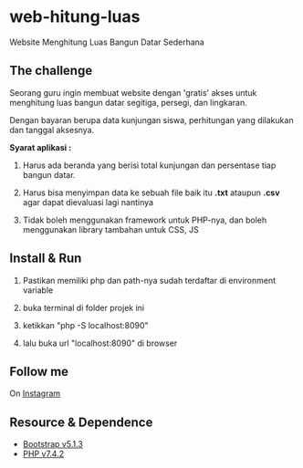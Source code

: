 <!-- Lang Indonesia -->
# web-hitung-luas
Website Menghitung Luas Bangun Datar Sederhana

## The challenge
Seorang guru ingin membuat website dengan 'gratis' akses untuk 
menghitung luas bangun datar segitiga, persegi, dan lingkaran.

Dengan bayaran berupa data kunjungan siswa, perhitungan yang
dilakukan dan tanggal aksesnya.

**Syarat aplikasi :**

1. Harus ada beranda yang berisi total kunjungan dan 
   persentase tiap bangun datar.

2. Harus bisa menyimpan data ke sebuah file baik itu **.txt** 
   ataupun **.csv** agar dapat dievaluasi lagi nantinya

3. Tidak boleh menggunakan framework untuk PHP-nya, dan boleh menggunakan library tambahan untuk CSS, JS

## Install & Run
1. Pastikan memiliki php dan path-nya sudah terdaftar di environment variable

2. buka terminal di folder projek ini

3. ketikkan "php -S localhost:8090"

4. lalu buka url "localhost:8090" di browser

## Follow me
On [Instagram](https://www.instagram.com/prasetyomuhdwi/)

## Resource & Dependence
* [Bootstrap v5.1.3](https://getbootstrap.com/docs/5.1/getting-started/introduction/)
* [PHP v7.4.2](https://www.php.net)